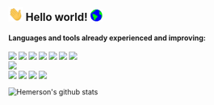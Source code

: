 ## <img src="https://github.com/hemerson-git/hemerson-git/blob/master/assets/Hi.gif" width="29px"> Hello world!&nbsp;<img src="https://github.com/hemerson-git/hemerson-git/blob/master/assets/Earth.gif" width="24px">

<!--
**hemerson-git/hemerson-git** is a ✨ _special_ ✨ repository because its `README.md` (this file) appears on your GitHub profile.

Here are some ideas to get you started:

- 🔭 I’m currently working on ...
- 🌱 I’m currently learning ...
- 👯 I’m looking to collaborate on ...
- 🤔 I’m looking for help with ...
- 💬 Ask me about ...
- 📫 How to reach me: ...
- 😄 Pronouns: ...
- ⚡ Fun fact: ...
-->

#### Languages and tools already experienced and improving:

<img height="25" src="https://img.shields.io/badge/HTML5-E34F26?style=for-the-badge&logo=html5&logoColor=white"></img> 
<img height="25" src="https://img.shields.io/badge/CSS3-1572B6?style=for-the-badge&logo=css3&logoColor=white"></img> 
<img height="25" src="https://img.shields.io/badge/JavaScript-323330?style=for-the-badge&logo=javascript&logoColor=F7DF1E"> </img> 
<img height="25" src="https://img.shields.io/badge/Node.js-43853D?style=for-the-badge&logo=node.js&logoColor=white"> </img> 
<img height="25" src="https://img.shields.io/badge/TypeScript-007ACC?style=for-the-badge&logo=typescript&logoColor=white"> </img> 
<img height="25" src="https://img.shields.io/badge/Sass-CC6699?style=for-the-badge&logo=sass&logoColor=white"> </img> 
<img height="25" src="https://img.shields.io/badge/React-20232A?style=for-the-badge&logo=react&logoColor=61DAFB"> </img>  
<img height="25" src="https://img.shields.io/badge/React_Native-20232A?style=for-the-badge&logo=react&logoColor=61DAFB"> </img>   
<img height="25" src="https://img.shields.io/badge/Bootstrap-563D7C?style=for-the-badge&logo=bootstrap&logoColor=white"> </img>
<img height="25" src="https://img.shields.io/badge/jQuery-0769AD?style=for-the-badge&logo=jquery&logoColor=white"> </img> 
<img height="25" src="https://img.shields.io/badge/MySQL-00000F?style=for-the-badge&logo=mysql&logoColor=white"> </img> 
<img height="25" src="https://img.shields.io/badge/Git-F05032?style=for-the-badge&logo=git&logoColor=white"> </img> 


![Hemerson's github stats](https://github-readme-stats.vercel.app/api?username=hemerson-git&show_icons=true&theme=dracula&count_private=true)
